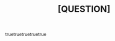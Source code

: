 ---
name: General Question
about: Ask a general question about CodeGuardian
title: "[QUESTION] "
labels: question
assignees: ''

body:
- type: markdown
  attributes:
    value: |
      ## Note: General Questions in Discussions

      For general questions about CodeGuardian, please use [GitHub Discussions](https://github.com/d-oit/do-codeguardian/discussions) instead of creating an issue. Discussions are better suited for questions, brainstorming, and community interaction.

      If you have a specific bug report, feature request, or security issue, feel free to proceed with this issue template.

- type: textarea
  id: question
  attributes:
    label: Your Question
    description: What is your question?
  validations:
    required: false

- type: textarea
  id: context
  attributes:
    label: Context
    description: Provide any relevant context or background.

- type: dropdown
  id: category
  attributes:
    label: Category
    description: What category does your question fall into?
    options:
      - Installation
      - Usage
      - Configuration
      - Development
      - Security
      - Performance
      - Other
  validations:
    required: false

- type: textarea
  id: additional
  attributes:
    label: Additional Information
    description: Any additional information that might help.
---